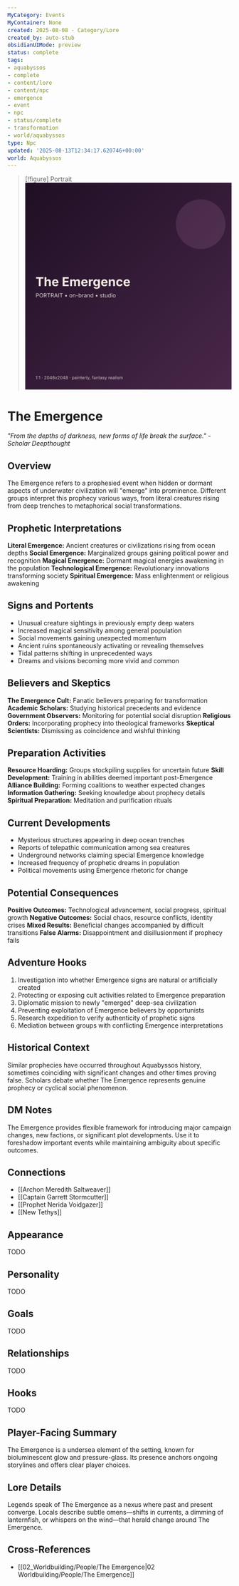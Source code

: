 ```yaml
---
MyCategory: Events
MyContainer: None
created: 2025-08-08 - Category/Lore
created_by: auto-stub
obsidianUIMode: preview
status: complete
tags:
- aquabyssos
- complete
- content/lore
- content/npc
- emergence
- event
- npc
- status/complete
- transformation
- world/aquabyssos
type: Npc
updated: '2025-08-13T12:34:17.620746+00:00'
world: Aquabyssos
---
```




> [!figure] Portrait
![](04_Resources/Assets/Portraits/portrait-npc-the-emergence-the-emergence.svg)





# The Emergence

*"From the depths of darkness, new forms of life break the surface." - Scholar Deepthought*

## Overview
The Emergence refers to a prophesied event when hidden or dormant aspects of underwater civilization will "emerge" into prominence. Different groups interpret this prophecy various ways, from literal creatures rising from deep trenches to metaphorical social transformations.

## Prophetic Interpretations
**Literal Emergence:** Ancient creatures or civilizations rising from ocean depths
**Social Emergence:** Marginalized groups gaining political power and recognition
**Magical Emergence:** Dormant magical energies awakening in the population
**Technological Emergence:** Revolutionary innovations transforming society
**Spiritual Emergence:** Mass enlightenment or religious awakening

## Signs and Portents
- Unusual creature sightings in previously empty deep waters
- Increased magical sensitivity among general population
- Social movements gaining unexpected momentum
- Ancient ruins spontaneously activating or revealing themselves
- Tidal patterns shifting in unprecedented ways
- Dreams and visions becoming more vivid and common

## Believers and Skeptics
**The Emergence Cult:** Fanatic believers preparing for transformation
**Academic Scholars:** Studying historical precedents and evidence
**Government Observers:** Monitoring for potential social disruption
**Religious Orders:** Incorporating prophecy into theological frameworks
**Skeptical Scientists:** Dismissing as coincidence and wishful thinking

## Preparation Activities
**Resource Hoarding:** Groups stockpiling supplies for uncertain future
**Skill Development:** Training in abilities deemed important post-Emergence
**Alliance Building:** Forming coalitions to weather expected changes
**Information Gathering:** Seeking knowledge about prophecy details
**Spiritual Preparation:** Meditation and purification rituals

## Current Developments
- Mysterious structures appearing in deep ocean trenches
- Reports of telepathic communication among sea creatures
- Underground networks claiming special Emergence knowledge
- Increased frequency of prophetic dreams in population
- Political movements using Emergence rhetoric for change

## Potential Consequences
**Positive Outcomes:** Technological advancement, social progress, spiritual growth
**Negative Outcomes:** Social chaos, resource conflicts, identity crises
**Mixed Results:** Beneficial changes accompanied by difficult transitions
**False Alarms:** Disappointment and disillusionment if prophecy fails

## Adventure Hooks
1. Investigation into whether Emergence signs are natural or artificially created
2. Protecting or exposing cult activities related to Emergence preparation
3. Diplomatic mission to newly "emerged" deep-sea civilization
4. Preventing exploitation of Emergence believers by opportunists
5. Research expedition to verify authenticity of prophetic signs
6. Mediation between groups with conflicting Emergence interpretations

## Historical Context
Similar prophecies have occurred throughout Aquabyssos history, sometimes coinciding with significant changes and other times proving false. Scholars debate whether The Emergence represents genuine prophecy or cyclical social phenomenon.

## DM Notes
The Emergence provides flexible framework for introducing major campaign changes, new factions, or significant plot developments. Use it to foreshadow important events while maintaining ambiguity about specific outcomes.


## Connections

- [[Archon Meredith Saltweaver]]
- [[Captain Garrett Stormcutter]]
- [[Prophet Nerida Voidgazer]]
- [[New Tethys]]


## Appearance


TODO


## Personality


TODO


## Goals


TODO


## Relationships


TODO


## Hooks


TODO

## Player-Facing Summary

The Emergence is a undersea element of the setting, known for bioluminescent glow and pressure-glass. Its presence anchors ongoing storylines and offers clear player choices.

## Lore Details

Legends speak of The Emergence as a nexus where past and present converge. Locals describe subtle omens—shifts in currents, a dimming of lanternfish, or whispers on the wind—that herald change around The Emergence.

## Cross-References

- [[02_Worldbuilding/People/The Emergence|02 Worldbuilding/People/The Emergence]]

<!-- enriched: true -->
